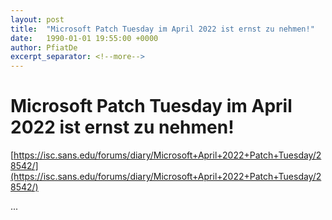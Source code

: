 ```yaml
---
layout: post
title:  "Microsoft Patch Tuesday im April 2022 ist ernst zu nehmen!"
date:   1990-01-01 19:55:00 +0000
author: PfiatDe
excerpt_separator: <!--more-->
---
```


# Microsoft Patch Tuesday im April 2022 ist ernst zu nehmen!
[https://isc.sans.edu/forums/diary/Microsoft+April+2022+Patch+Tuesday/28542/](https://isc.sans.edu/forums/diary/Microsoft+April+2022+Patch+Tuesday/28542/)

...
<!--more-->
